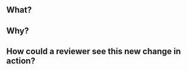 <!--
Hello!

Please try to answer the following questions so that a reviewer can better understand the changes proposed in this PR.

Thank you :)
 -->

## What?
<!-- Please describe the change introduced in this PR -->

## Why?
<!-- Please explain the motivation behind this change -->

## How could a reviewer see this new change in action?
<!-- Try to give a hint on how a reviewer could easily take a look at the change introduced in this PR -->
